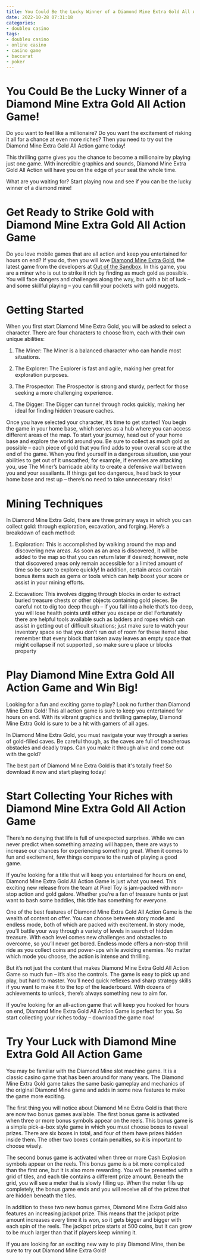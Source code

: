 ```yaml
---
title: You Could Be the Lucky Winner of a Diamond Mine Extra Gold All Action Game!
date: 2022-10-28 07:31:18
categories:
- doubleu casino
tags:
- doubleu casino
- online casino
- casino game
- baccarat
- poker
---
```



#  You Could Be the Lucky Winner of a Diamond Mine Extra Gold All Action Game!

Do you want to feel like a millionaire? Do you want the excitement of risking it all for a chance at even more riches? Then you need to try out the Diamond Mine Extra Gold All Action game today!

This thrilling game gives you the chance to become a millionaire by playing just one game. With incredible graphics and sounds, Diamond Mine Extra Gold All Action will have you on the edge of your seat the whole time.

What are you waiting for? Start playing now and see if you can be the lucky winner of a diamond mine!

#  Get Ready to Strike Gold with Diamond Mine Extra Gold All Action Game

Do you love mobile games that are all action and keep you entertained for hours on end? If you do, then you will love [Diamond Mine Extra Gold](https://itunes.apple.com/us/app/diamond-mine-extra-gold/id1372783600?mt=8), the latest game from the developers at [Out of the Sandbox](https://www.outofthesandbox.com/). In this game, you are a miner who is out to strike it rich by finding as much gold as possible. You will face dangers and challenges along the way, but with a bit of luck – and some skillful playing – you can fill your pockets with gold nuggets.

# Getting Started

When you first start Diamond Mine Extra Gold, you will be asked to select a character. There are four characters to choose from, each with their own unique abilities:


1. The Miner: The Miner is a balanced character who can handle most situations.

2. The Explorer: The Explorer is fast and agile, making her great for exploration purposes.

3. The Prospector: The Prospector is strong and sturdy, perfect for those seeking a more challenging experience.

4. The Digger: The Digger can tunnel through rocks quickly, making her ideal for finding hidden treasure caches.


Once you have selected your character, it’s time to get started! You begin the game in your home base, which serves as a hub where you can access different areas of the map. To start your journey, head out of your home base and explore the world around you. Be sure to collect as much gold as possible – each piece of gold that you find adds to your overall score at the end of the game. When you find yourself in a dangerous situation, use your abilities to get out of it unscathed; for example, if enemies are attacking you, use The Miner’s barricade ability to create a defensive wall between you and your assailants. If things get too dangerous, head back to your home base and rest up – there’s no need to take unnecessary risks!

# Mining Techniques

In Diamond Mine Extra Gold, there are three primary ways in which you can collect gold: through exploration, excavation, and forging. Here’s a breakdown of each method:


1) Exploration: This is accomplished by walking around the map and discovering new areas. As soon as an area is discovered, it will be added to the map so that you can return later if desired; however, note that discovered areas only remain accessible for a limited amount of time so be sure to explore quickly! In addition, certain areas contain bonus items such as gems or tools which can help boost your score or assist in your mining efforts.

2) Excavation: This involves digging through blocks in order to extract buried treasure chests or other objects containing gold pieces. Be careful not to dig too deep though – if you fall into a hole that’s too deep, you will lose health points until either you escape or die! Fortunately there are helpful tools available such as ladders and ropes which can assist in getting out of difficult situations; just make sure to watch your inventory space so that you don’t run out of room for these items! also remember that every block that taken away leaves an empty space that might collapse if not supported , so make sure u place ur blocks property

#  Play Diamond Mine Extra Gold All Action Game and Win Big!

Looking for a fun and exciting game to play? Look no further than Diamond Mine Extra Gold! This all action game is sure to keep you entertained for hours on end. With its vibrant graphics and thrilling gameplay, Diamond Mine Extra Gold is sure to be a hit with gamers of all ages.

In Diamond Mine Extra Gold, you must navigate your way through a series of gold-filled caves. Be careful though, as the caves are full of treacherous obstacles and deadly traps. Can you make it through alive and come out with the gold?

The best part of Diamond Mine Extra Gold is that it's totally free! So download it now and start playing today!

#  Start Collecting Your Riches with Diamond Mine Extra Gold All Action Game

There’s no denying that life is full of unexpected surprises. While we can never predict when something amazing will happen, there are ways to increase our chances for experiencing something great. When it comes to fun and excitement, few things compare to the rush of playing a good game.

If you’re looking for a title that will keep you entertained for hours on end, Diamond Mine Extra Gold All Action Game is just what you need. This exciting new release from the team at Pixel Toy is jam-packed with non-stop action and gold galore. Whether you’re a fan of treasure hunts or just want to bash some baddies, this title has something for everyone.

One of the best features of Diamond Mine Extra Gold All Action Game is the wealth of content on offer. You can choose between story mode and endless mode, both of which are packed with excitement. In story mode, you’ll battle your way through a variety of levels in search of hidden treasure. With each level comes new challenges and obstacles to overcome, so you’ll never get bored. Endless mode offers a non-stop thrill ride as you collect coins and power-ups while avoiding enemies. No matter which mode you choose, the action is intense and thrilling.

But it’s not just the content that makes Diamond Mine Extra Gold All Action Game so much fun – it’s also the controls. The game is easy to pick up and play, but hard to master. You’ll need quick reflexes and sharp strategy skills if you want to make it to the top of the leaderboard. With dozens of achievements to unlock, there’s always something new to aim for.

 If you’re looking for an all-action game that will keep you hooked for hours on end, Diamond Mine Extra Gold All Action Game is perfect for you. So start collecting your riches today – download the game now!

#  Try Your Luck with Diamond Mine Extra Gold All Action Game

You may be familiar with the Diamond Mine slot machine game. It is a classic casino game that has been around for many years. The Diamond Mine Extra Gold game takes the same basic gameplay and mechanics of the original Diamond Mine game and adds in some new features to make the game more exciting.

The first thing you will notice about Diamond Mine Extra Gold is that there are now two bonus games available. The first bonus game is activated when three or more bonus symbols appear on the reels. This bonus game is a simple pick-a-box style game in which you must choose boxes to reveal prizes. There are six boxes in total, and four of them have prizes hidden inside them. The other two boxes contain penalties, so it is important to choose wisely.

The second bonus game is activated when three or more Cash Explosion symbols appear on the reels. This bonus game is a bit more complicated than the first one, but it is also more rewarding. You will be presented with a grid of tiles, and each tile contains a different prize amount. Beneath the grid, you will see a meter that is slowly filling up. When the meter fills up completely, the bonus game ends and you will receive all of the prizes that are hidden beneath the tiles.

In addition to these two new bonus games, Diamond Mine Extra Gold also features an increasing jackpot prize. This means that the jackpot prize amount increases every time it is won, so it gets bigger and bigger with each spin of the reels. The jackpot prize starts at 500 coins, but it can grow to be much larger than that if players keep winning it.

If you are looking for an exciting new way to play Diamond Mine, then be sure to try out Diamond Mine Extra Gold!